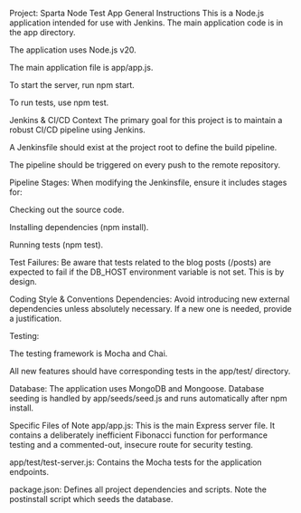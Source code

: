 Project: Sparta Node Test App
General Instructions
This is a Node.js application intended for use with Jenkins. The main application code is in the app directory.

The application uses Node.js v20.

The main application file is app/app.js.

To start the server, run npm start.

To run tests, use npm test.

Jenkins & CI/CD Context
The primary goal for this project is to maintain a robust CI/CD pipeline using Jenkins.

A Jenkinsfile should exist at the project root to define the build pipeline.

The pipeline should be triggered on every push to the remote repository.

Pipeline Stages: When modifying the Jenkinsfile, ensure it includes stages for:

Checking out the source code.

Installing dependencies (npm install).

Running tests (npm test).

Test Failures: Be aware that tests related to the blog posts (/posts) are expected to fail if the DB_HOST environment variable is not set. This is by design.

Coding Style & Conventions
Dependencies: Avoid introducing new external dependencies unless absolutely necessary. If a new one is needed, provide a justification.

Testing:

The testing framework is Mocha and Chai.

All new features should have corresponding tests in the app/test/ directory.

Database: The application uses MongoDB and Mongoose. Database seeding is handled by app/seeds/seed.js and runs automatically after npm install.

Specific Files of Note
app/app.js: This is the main Express server file. It contains a deliberately inefficient Fibonacci function for performance testing and a commented-out, insecure route for security testing.

app/test/test-server.js: Contains the Mocha tests for the application endpoints.

package.json: Defines all project dependencies and scripts. Note the postinstall script which seeds the database.